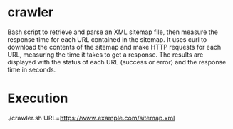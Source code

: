 # crawler
Bash script to retrieve and parse an XML sitemap file, then measure the response time for each URL contained in the sitemap.
It uses curl to download the contents of the sitemap and make HTTP requests for each URL, measuring the time it takes to get a response.
The results are displayed with the status of each URL (success or error) and the response time in seconds.

# Execution
./crawler.sh URL=https://www.example.com/sitemap.xml

